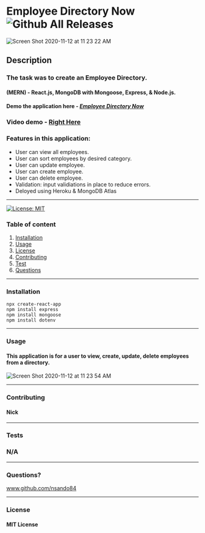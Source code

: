 # **Employee Directory Now**   ![Github All Releases](https://img.shields.io/github/contributors/nsando84/Employee-Directory-Now)   

![Screen Shot 2020-11-12 at 11 23 22 AM](https://user-images.githubusercontent.com/67135603/98986377-aafad300-24d9-11eb-8a73-aed4c493e2bb.png)








  ## **Description**

  

  ### The task was to create an Employee Directory.
  
  #### (MERN) - React.js, MongoDB with Mongoose, Express, & Node.js.

 #### Demo the application here - [***Employee Directory Now***](https://employee-now.herokuapp.com/)
 
 ### Video demo - [Right Here](https://drive.google.com/file/d/1KureH25msBE17CudcJl8HP8HVxLTyQNX/view)
 
  ### Features in this application:
  
  - User can view all employees.
  - User can sort employees by desired category.
  - User can update employee.
  - User can create employee.
  - User can delete employee.
  - Validation: input validiations in place to reduce errors.
  - Deloyed using Heroku & MongoDB Atlas
  
---

[![License: MIT](https://img.shields.io/badge/License-MIT-yellow.svg)](https://opensource.org/licenses/MIT)

  ### Table of content
  1. [Installation](#installation)
  2. [Usage](#usage)
  3. [License](#license)
  4. [Contributing](#contributing)
  5. [Test](#test)
  6. [Questions](#questions)

---

### **Installation**

   
    npx create-react-app
    npm install express
    npm install mongoose
    npm install dotenv
    
   
---

### **Usage**

#### This application is for a user to view, create, update, delete employees from a directory. 

![Screen Shot 2020-11-12 at 11 23 54 AM](https://user-images.githubusercontent.com/67135603/98987009-82270d80-24da-11eb-8786-c89dd78446ff.png)





---

### **Contributing**

#### Nick

---

### **Tests**

### N/A

---

### **Questions?**

www.github.com/nsando84

---

### **License**

#### MIT License
